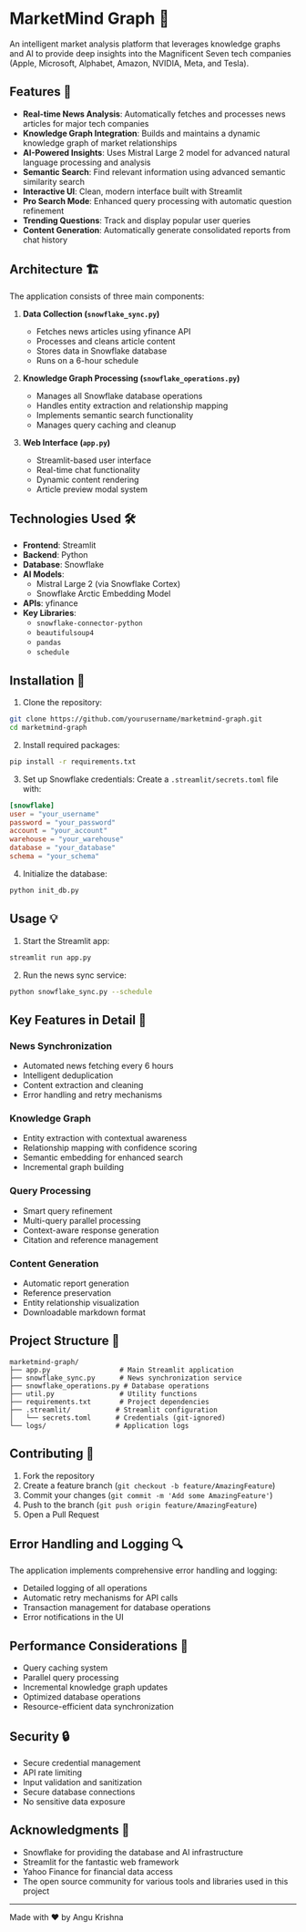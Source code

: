 # MarketMind Graph 🧠

An intelligent market analysis platform that leverages knowledge graphs and AI to provide deep insights into the Magnificent Seven tech companies (Apple, Microsoft, Alphabet, Amazon, NVIDIA, Meta, and Tesla).

## Features 🌟

- **Real-time News Analysis**: Automatically fetches and processes news articles for major tech companies
- **Knowledge Graph Integration**: Builds and maintains a dynamic knowledge graph of market relationships
- **AI-Powered Insights**: Uses Mistral Large 2 model for advanced natural language processing and analysis
- **Semantic Search**: Find relevant information using advanced semantic similarity search
- **Interactive UI**: Clean, modern interface built with Streamlit
- **Pro Search Mode**: Enhanced query processing with automatic question refinement
- **Trending Questions**: Track and display popular user queries
- **Content Generation**: Automatically generate consolidated reports from chat history

## Architecture 🏗️

The application consists of three main components:

1. **Data Collection (`snowflake_sync.py`)**
   - Fetches news articles using yfinance API
   - Processes and cleans article content
   - Stores data in Snowflake database
   - Runs on a 6-hour schedule

2. **Knowledge Graph Processing (`snowflake_operations.py`)**
   - Manages all Snowflake database operations
   - Handles entity extraction and relationship mapping
   - Implements semantic search functionality
   - Manages query caching and cleanup

3. **Web Interface (`app.py`)**
   - Streamlit-based user interface
   - Real-time chat functionality
   - Dynamic content rendering
   - Article preview modal system

## Technologies Used 🛠️

- **Frontend**: Streamlit
- **Backend**: Python
- **Database**: Snowflake
- **AI Models**: 
  - Mistral Large 2 (via Snowflake Cortex)
  - Snowflake Arctic Embedding Model
- **APIs**: yfinance
- **Key Libraries**:
  - `snowflake-connector-python`
  - `beautifulsoup4`
  - `pandas`
  - `schedule`

## Installation 🚀

1. Clone the repository:
```bash
git clone https://github.com/yourusername/marketmind-graph.git
cd marketmind-graph
```

2. Install required packages:
```bash
pip install -r requirements.txt
```

3. Set up Snowflake credentials:
Create a `.streamlit/secrets.toml` file with:
```toml
[snowflake]
user = "your_username"
password = "your_password"
account = "your_account"
warehouse = "your_warehouse"
database = "your_database"
schema = "your_schema"
```

4. Initialize the database:
```bash
python init_db.py
```

## Usage 💡

1. Start the Streamlit app:
```bash
streamlit run app.py
```

2. Run the news sync service:
```bash
python snowflake_sync.py --schedule
```

## Key Features in Detail 📝

### News Synchronization
- Automated news fetching every 6 hours
- Intelligent deduplication
- Content extraction and cleaning
- Error handling and retry mechanisms

### Knowledge Graph
- Entity extraction with contextual awareness
- Relationship mapping with confidence scoring
- Semantic embedding for enhanced search
- Incremental graph building

### Query Processing
- Smart query refinement
- Multi-query parallel processing
- Context-aware response generation
- Citation and reference management

### Content Generation
- Automatic report generation
- Reference preservation
- Entity relationship visualization
- Downloadable markdown format

## Project Structure 📁

```
marketmind-graph/
├── app.py                 # Main Streamlit application
├── snowflake_sync.py      # News synchronization service
├── snowflake_operations.py # Database operations
├── util.py                # Utility functions
├── requirements.txt       # Project dependencies
├── .streamlit/           # Streamlit configuration
│   └── secrets.toml      # Credentials (git-ignored)
└── logs/                 # Application logs
```

## Contributing 🤝

1. Fork the repository
2. Create a feature branch (`git checkout -b feature/AmazingFeature`)
3. Commit your changes (`git commit -m 'Add some AmazingFeature'`)
4. Push to the branch (`git push origin feature/AmazingFeature`)
5. Open a Pull Request

## Error Handling and Logging 🔍

The application implements comprehensive error handling and logging:
- Detailed logging of all operations
- Automatic retry mechanisms for API calls
- Transaction management for database operations
- Error notifications in the UI

## Performance Considerations 🚀

- Query caching system
- Parallel query processing
- Incremental knowledge graph updates
- Optimized database operations
- Resource-efficient data synchronization

## Security 🔒

- Secure credential management
- API rate limiting
- Input validation and sanitization
- Secure database connections
- No sensitive data exposure


## Acknowledgments 🙏

- Snowflake for providing the database and AI infrastructure
- Streamlit for the fantastic web framework
- Yahoo Finance for financial data access
- The open source community for various tools and libraries used in this project



---

Made with ❤️ by Angu Krishna